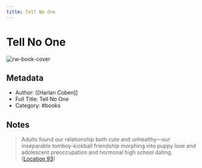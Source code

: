 ```yaml
---
title: Tell No One
---
```

# Tell No One

![rw-book-cover](https://images-na.ssl-images-amazon.com/images/I/514wTRcFJbL._SL200_.jpg)

## Metadata
- Author: [[Harlan Coben]]
- Full Title: Tell No One
- Category: #books

## Notes
> Adults found our relationship both cute and unhealthy—our inseparable tomboy-kickball friendship morphing into puppy love and adolescent preoccupation and hormonal high school dating. ([Location 93](https://readwise.io/to_kindle?action=open&asin=B0049MPI1Q&location=93))

